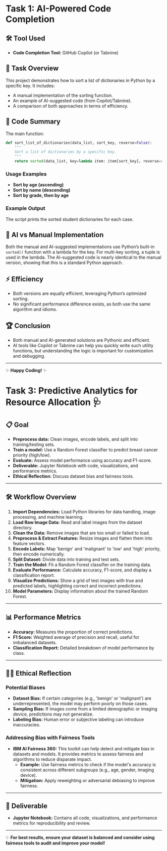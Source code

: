 # Task 1: AI-Powered Code Completion

## 🛠️ Tool Used
- **Code Completion Tool:** GitHub Copilot (or Tabnine)

## 📝 Task Overview
This project demonstrates how to sort a list of dictionaries in Python by a specific key. It includes:
- A manual implementation of the sorting function.
- An example of AI-suggested code (from Copilot/Tabnine).
- A comparison of both approaches in terms of efficiency.

## 📄 Code Summary

The main function:
```python
def sort_list_of_dictionaries(data_list, sort_key, reverse=False):
    """
    Sort a list of dictionaries by a specific key.
    """
    return sorted(data_list, key=lambda item: item[sort_key], reverse=reverse)
```

### Usage Examples
- **Sort by age (ascending)**
- **Sort by name (descending)**
- **Sort by grade, then by age**

### Example Output
The script prints the sorted student dictionaries for each case.

## 🤖 AI vs Manual Implementation

Both the manual and AI-suggested implementations use Python’s built-in `sorted()` function with a lambda for the key. For multi-key sorting, a tuple is used in the lambda. The AI-suggested code is nearly identical to the manual version, showing that this is a standard Python approach.

## ⚡ Efficiency

- Both versions are equally efficient, leveraging Python’s optimized sorting.
- No significant performance difference exists, as both use the same algorithm and idioms.

## 🏆 Conclusion

- Both manual and AI-generated solutions are Pythonic and efficient.
- AI tools like Copilot or Tabnine can help you quickly write such utility functions, but understanding the logic is important for customization and debugging.

---

✨ **Happy Coding!** ✨

# Task 3: Predictive Analytics for Resource Allocation 🩺

## 📋 Goal

- **Preprocess data:** Clean images, encode labels, and split into training/testing sets.
- **Train a model:** Use a Random Forest classifier to predict breast cancer priority (high/low).
- **Evaluate:** Assess model performance using accuracy and F1-score.
- **Deliverable:** Jupyter Notebook with code, visualizations, and performance metrics.
- **Ethical Reflection:** Discuss dataset bias and fairness tools.

---

## 🛠️ Workflow Overview

1. **Import Dependencies:** Load Python libraries for data handling, image processing, and machine learning.
2. **Load Raw Image Data:** Read and label images from the dataset directory.
3. **Clean the Data:** Remove images that are too small or failed to load.
4. **Preprocess & Extract Features:** Resize images and flatten them into feature vectors.
5. **Encode Labels:** Map 'benign' and 'malignant' to 'low' and 'high' priority, then encode numerically.
6. **Split Dataset:** Divide data into training and test sets.
7. **Train the Model:** Fit a Random Forest classifier on the training data.
8. **Evaluate Performance:** Calculate accuracy, F1-score, and display a classification report.
9. **Visualize Predictions:** Show a grid of test images with true and predicted labels, highlighting correct and incorrect predictions.
10. **Model Parameters:** Display information about the trained Random Forest.

---

## 📊 Performance Metrics

- **Accuracy:** Measures the proportion of correct predictions.
- **F1 Score:** Weighted average of precision and recall, useful for imbalanced datasets.
- **Classification Report:** Detailed breakdown of model performance by class.

---

## 🧑‍⚖️ Ethical Reflection

### Potential Biases

- **Dataset Bias:** If certain categories (e.g., 'benign' or 'malignant') are underrepresented, the model may perform poorly on those cases.
- **Sampling Bias:** If images come from a limited demographic or imaging device, predictions may not generalize.
- **Labeling Bias:** Human error or subjective labeling can introduce inaccuracies.

### Addressing Bias with Fairness Tools

- **IBM AI Fairness 360:** This toolkit can help detect and mitigate bias in datasets and models. It provides metrics to assess fairness and algorithms to reduce disparate impact.
    - **Example:** Use fairness metrics to check if the model's accuracy is consistent across different subgroups (e.g., age, gender, imaging device).
    - **Mitigation:** Apply reweighting or adversarial debiasing to improve fairness.

---

## 📁 Deliverable

- **Jupyter Notebook:** Contains all code, visualizations, and performance metrics for reproducibility and review.

---

✨ **For best results, ensure your dataset is balanced and consider using fairness tools to audit and improve your model!**